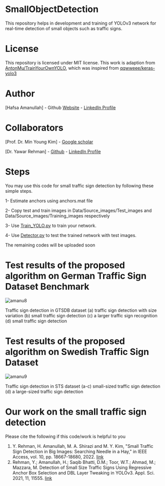 # SmallObjectDetection

This repository helps in development and training of YOLOv3 network for real-time detection of small objects such as traffic signs.

# License
This repository is licensed under MIT license. This work is adaption from [AntonMu/TrainYourOwnYOLO](https://github.com/AntonMu/TrainYourOwnYOLO), which was inspired from [qqwweee/keras-yolo3](https://github.com/qqwweee/keras-yolo3)

# Author
[Hafsa Amanullah] - Github [Website](https://github.com/Hafsa1918) - [LinkedIn Profile](https://www.linkedin.com/in/hafsa-amanullah)

# Collaborators
[Prof. Dr. Min Young Kim] - [Google scholar](https://scholar.google.com.pk/citations?user=Xhawz8EAAAAJ&hl=en)

[Dr. Yawar Rehman] - [Github](https://github.com/YawarGuguma) - [LinkedIn Profile](https://www.linkedin.com/in/yawar-rehman-820118b/)

# Steps

You may use this code for small traffic sign detection by following these simple steps.

1- Estimate anchors using anchors.mat file

2- Copy test and train images in Data/Source_images/Test_images and Data/Source_images/Training_images respectively

3- Use [Train_YOLO.py](https://github.com/Hafsa1918/SmallObjectDetection/blob/main/Training/Train_YOLO.py) to train your network. 

4- Use [Detector.py](https://github.com/Hafsa1918/SmallObjectDetection/blob/main/Inference/Detector.py) to test the trained network with test images.

The remaining codes will be uploaded soon

# Test results of the proposed algorithm on German Traffic Sign Dataset Benchmark
![amanu8](https://github.com/ha007-aman/SmallObjectDetection/assets/73087518/480464da-9626-47aa-b4b3-7fa2e479ae8b)

Traffic sign detection in GTSDB dataset (a) traffic sign detection with size variation (b) small traffic sign detection (c) a larger traffic sign recognition (d) small traffic sign detection

# Test results of the proposed algorithm on Swedish Traffic Sign Dataset 
![amanu9](https://github.com/ha007-aman/SmallObjectDetection/assets/73087518/66cc4035-8c93-49fc-b995-a302b03383d7)

Traffic sign detection in STS dataset (a-c) small-sized traffic sign detection (d) a large-sized traffic sign detection

# Our work on the small traffic sign detection

Please cite the following if this code/work is helpful to you

1. Y. Rehman, H. Amanullah, M. A. Shirazi and M. Y. Kim, "Small Traffic Sign Detection in Big Images: Searching Needle in a Hay," in IEEE Access, vol. 10, pp. 18667-18680, 2022. [link](https://doi.org/10.1109/ACCESS.2022.3150882)
2. Rehman, Y.; Amanullah, H.; Saqib Bhatti, D.M.; Toor, W.T.; Ahmad, M.; Mazzara, M. Detection of Small Size Traffic Signs Using Regressive Anchor Box Selection and DBL Layer Tweaking in YOLOv3. Appl. Sci. 2021, 11, 11555. [link](https://doi.org/10.3390/app112311555)

